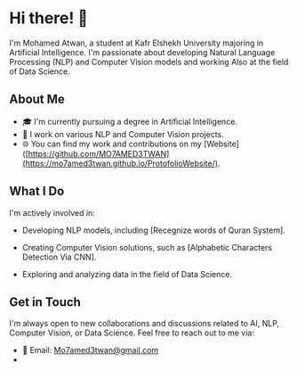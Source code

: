 # Hi there! 👋

I'm Mohamed Atwan, a student at Kafr Elshekh University majoring in Artificial Intelligence. I'm passionate about developing Natural Language Processing (NLP) and Computer Vision models and working Also at the field of Data Science. 

## About Me

- 🎓 I'm currently pursuing a degree in Artificial Intelligence.
- 💼 I work on various NLP and Computer Vision projects.
- 🌐 You can find my work and contributions on my [Website]([https://github.com/MO7AMED3TWAN](https://mo7amed3twan.github.io/ProtofolioWebsite/).

## What I Do

I'm actively involved in:

- Developing NLP models, including [Recegnize words of  Quran System].

- Creating Computer Vision solutions, such as [Alphabetic Characters Detection Via CNN].

- Exploring and analyzing data in the field of Data Science.

## Get in Touch

I'm always open to new collaborations and discussions related to AI, NLP, Computer Vision, or Data Science. Feel free to reach out to me via:

- 📧 Email: Mo7amed3twan@gmail.com
-
